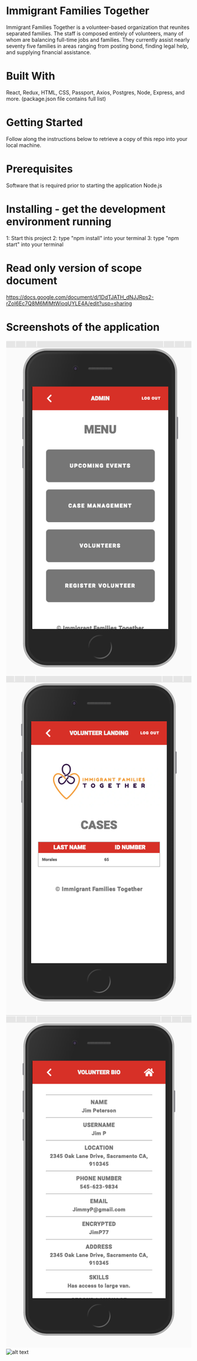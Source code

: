 # Immigrant Families Together
Immigrant Families Together is a volunteer-based organization that reunites separated families. The staff is composed entirely of volunteers, many of whom are balancing full-time jobs and families. They currently assist nearly seventy five families in areas ranging from posting bond, finding legal help, and supplying financial assistance.

# Built With 
React, Redux, HTML, CSS, Passport, Axios, Postgres, Node, Express, and more. (package.json file contains full list)

# Getting Started 
Follow along the instructions below to retrieve a copy of this repo into your local machine. 

# Prerequisites
Software that is required prior to starting the application
Node.js

# Installing - get the development environment running 
1: Start this project
2: type "npm install" into your terminal
3: type "npm start" into your terminal

# Read only version of scope document 
https://docs.google.com/document/d/1DdTJATH_dNJJRps2-rZoI6Ec7Q8M6MIMtWioqUYLE4A/edit?usp=sharing

# Screenshots of the application 
![alt text](./images/admin_landing.jpg "Administrative Landing Page")
![alt text](./images/volunteer_landing.jpg "Volunteer Landing Page")
![alt text](./images/volunteer_bio.jpg "Volunteer Bio Page")
![alt text](./images/volunteer_events.jpg "Volunteer Events Page")